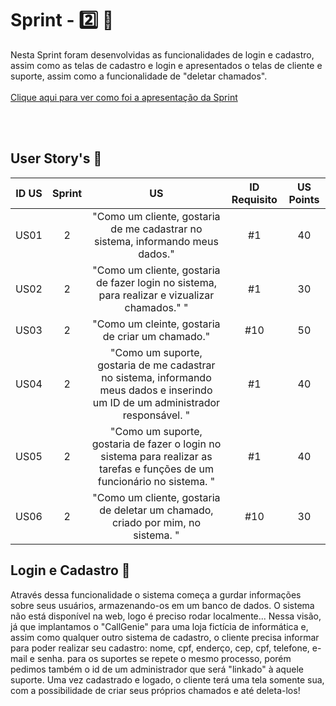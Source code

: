 # Sprint - 2️⃣ 🎯
Nesta Sprint foram desenvolvidas as funcionalidades de login e cadastro, assim como as telas de cadastro e login e apresentados o telas de cliente e suporte, assim como a funcionalidade de "deletar chamados". 
<br>
<br>
[Clique aqui para ver como foi a apresentação da Sprint](https://prezi.com/p/jqypsveyrcrw/sprintreview2/)
<br>
</br>

</div>

<br>

## User Story's 📝

| ID US | Sprint | US                                                                                                                                                                                                                               | ID Requisito          | US Points  |
|:-------:|:--------:|:----------------------------------------------------------------------------------------------------------------------------------------------------------------------------------------------------------------------------------:|:-----------------------:|:--------:|
| US01  | 2      | "Como um cliente, gostaria de me cadastrar no sistema, informando meus dados."                                                          |  #1                  |  40   |
| US02  | 2      | "Como um cliente, gostaria de fazer login no sistema, para realizar e vizualizar chamados." "                                           |  #1                  |  30   |
| US03  | 2      | "Como um cleinte, gostaria de criar um chamado."                                                                                        |  #10                 |  50   |
| US04  | 2      | "Como um suporte, gostaria de me cadastrar no sistema, informando meus dados e inserindo um ID de um administrador responsável. "       |  #1                  |  40   |
| US05  | 2      | "Como um suporte, gostaria de fazer o login no sistema para realizar as tarefas e funções de um funcionário no sistema. "               |  #1                  |  40   |
| US06  | 2      | "Como um cliente, gostaria de deletar um chamado, criado por mim,  no sistema. "                                                        |  #10                 |  30   |

## Login e Cadastro 🔐
Através dessa funcionalidade o sistema começa a gurdar informações sobre seus usuários, armazenando-os em um banco de dados. O sistema não está disponível na web, logo é preciso rodar localmente... Nessa visão, já que implantamos o "CallGenie" para uma loja fictícia de informática e, assim como qualquer outro sistema de cadastro, o cliente precisa informar para poder realizar seu cadastro: nome, cpf, enderço, cep, cpf, telefone, e-mail e senha. para os suportes se repete o mesmo processo, porém pedimos também o id de um administrador que será "linkado" à aquele suporte. Uma vez cadastrado e logado, o cliente terá uma tela somente sua, com a possibilidade de criar seus próprios chamados e até deleta-los!


<div align='center'>



</div>
